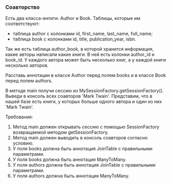 
### Соавторство

Есть два класса-ентити: Author и Book. Таблицы, которые им соответствуют:
- таблица author с колонками id, first_name, last_name, full_name;
- таблица book с колонками id, title, publication_year, isbn.

Так же есть таблица author_book, в которой хранится информация, какие авторы написали какие книги.
В ней есть колонки author_id и book_id.
У каждого автора может быть несколько книг, а у каждой книги несколько авторов.

Расставь аннотации в классе Author перед полем books и в классе Book перед полем authors.

В методе main получи сессию из MySessionFactory.getSessionFactory().
Выведи в консоль всех соавторов &#39;Mark Twain&#39;. Представим, что в нашей базе есть книги, у которых больше одного автора и один из них &#39;Mark Twain&#39;.


Требования:
1.	Метод main должен открывать сессию с помощью SessionFactory возвращаемой методом getSessionFactory.
2.	Метод main должен выводить в консоль соавторов согласно условию.
3.	У поля books должна быть аннотация JoinTable с правильными параметрами.
4.	У поля books должна быть аннотация ManyToMany.
5.	У поля authors должна быть аннотация JoinTable с правильными параметрами.
6.	У поля authors должна быть аннотация ManyToMany.


